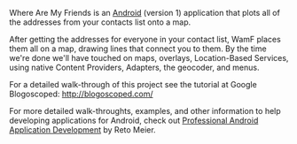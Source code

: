 Where Are My Friends is an [Android](http://code.google.com/android) (version 1) application that plots all of the addresses from your contacts list onto a map.

After getting the addresses for everyone in your contact list, WamF places them all on a map, drawing lines that connect you to them. By the time we're done we'll have touched on maps, overlays, Location-Based Services, using native Content Providers, Adapters, the geocoder, and menus.

For a detailed walk-through of this project see the tutorial at Google Blogoscoped:
http://blogoscoped.com/

For more detailed walk-throughts, examples, and other information to help developing applications for Android, check out [Professional Android Application Development](http://www.amazon.com/gp/product/0470344717?tag=interventione-20) by Reto Meier.